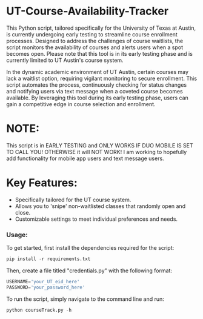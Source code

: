 # UT-Course-Availability-Tracker

This Python script, tailored specifically for the University of Texas at Austin, is currently undergoing early testing to streamline course enrollment processes. Designed to address the challenges of course waitlists, the script monitors the availability of courses and alerts users when a spot becomes open. Please note that this tool is in its early testing phase and is currently limited to UT Austin's course system.

In the dynamic academic environment of UT Austin, certain courses may lack a waitlist option, requiring vigilant monitoring to secure enrollment. This script automates the process, continuously checking for status changes and notifying users via text message when a coveted course becomes available. By leveraging this tool during its early testing phase, users can gain a competitive edge in course selection and enrollment.

# NOTE:
This script is in EARLY TESTING and ONLY WORKS IF DUO MOBILE IS SET TO CALL YOU! OTHERWISE it will NOT WORK! I am working to hopefully add functionality for mobile app users and text message users.

# Key Features:

- Specifically tailored for the UT course system.
- Allows you to 'snipe' non-waitlisted classes that randomly open and close.
- Customizable settings to meet individual preferences and needs.

### Usage:

To get started, first install the dependencies required for the script:
```python
pip install -r requirements.txt
```

Then, create a file titled "credentials.py" with the following format:
```python
USERNAME='your_UT_eid_here'
PASSWORD='your_password_here'
```

To run the script, simply navigate to the command line and run:
```python
python courseTrack.py -h
```